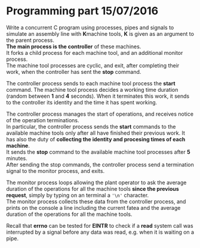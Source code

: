 # Programming part 15/07/2016

Write a concurrent C program using processes, pipes and signals to simulate an assembly line with **K**machine tools, **K** is given as an argument to the parent process.  
**The main process is the controller** of these machines.  
It forks a child process for each machine tool, and an additional monitor process.  
The machine tool processes are cyclic, and exit, after completing their work, when the controller has sent the **stop** command.

The controller process sends to each machine tool process the **start** command. The machine tool process decides a working time duration (random between **1** and **4** seconds). When it terminates this work, it sends to the controller its identity and the time it has spent working.

The controller process manages the start of operations, and receives notice of the operation terminations.  
In particular, the controller process sends the **start** commands to the available machine tools only after all have finished their previous work. It has also the duty of **collecting the identity and procesing times of each machine**.  
It sends the **stop** command to the available machine tool processes after **5** minutes.  
After sending the stop commands, the controller process send a termination signal to the monitor process, and exits.


The monitor process loops allowing the plant operator to ask the average duration of the operations for all the machine tools **since the previous request**, simply by typing on an terminal a `'\n'` character.  
The monitor process collects these data from the controller process, and prints on the console a line including the current fatea and the average duration of the operations for all the machine tools.

Recall that **errno** can be tested for **EINTR** to check if a **read** system call was interrupted by a signal before any data was read, e.g. when it is waiting on a pipe.